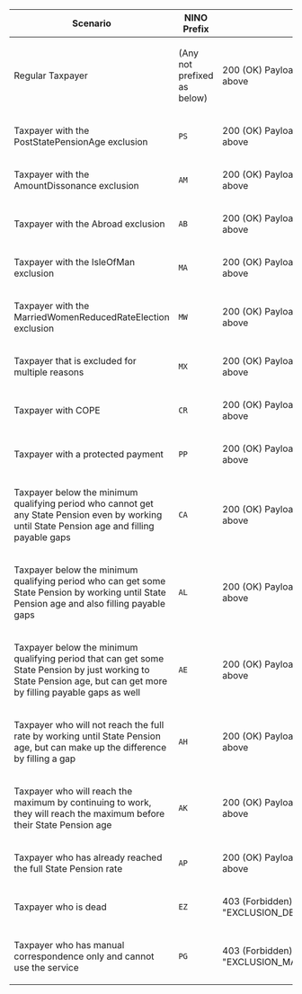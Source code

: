<table>
    <thead>
        <tr>
            <th>Scenario</th>
            <th>NINO Prefix</th>
            <th>Response</th>
        </tr>
    </thead>
    <tbody>
        <tr>
            <td><p>Regular Taxpayer</p></td>
            <td><p>(Any not prefixed as below)</p></td>
            <td><p>200 (OK) Payload as per regular example above</p></td>
        </tr>
        <tr>
            <td><p>Taxpayer with the PostStatePensionAge exclusion</p></td>
            <td><p><code>PS</code></p></td>
            <td><p>200 (OK) Payload as per exclusion example above</p></td>
        </tr>
        <tr>
            <td><p>Taxpayer with the AmountDissonance exclusion</p></td>
            <td><p><code>AM</code></p></td>
            <td><p>200 (OK) Payload as per exclusion example above</p></td>
        </tr>
        <tr>
            <td><p>Taxpayer with the Abroad exclusion</p></td>
            <td><p><code>AB</code></p></td>
            <td><p>200 (OK) Payload as per exclusion example above</p></td>
        </tr>
        <tr>
            <td><p>Taxpayer with the IsleOfMan exclusion</p></td>
            <td><p><code>MA</code></p></td>
            <td><p>200 (OK) Payload as per exclusion example above</p></td>
        </tr>
        <tr>
            <td><p>Taxpayer with the MarriedWomenReducedRateElection exclusion</p></td>
            <td><p><code>MW</code></p></td>
            <td><p>200 (OK) Payload as per exclusion example above</p></td>
        </tr>
        <tr>
            <td><p>Taxpayer that is excluded for multiple reasons</p></td>
            <td><p><code>MX</code></p></td>
            <td><p>200 (OK) Payload as per exclusion example above</p></td>
        </tr>
        <tr>
            <td><p>Taxpayer with COPE</p></td>
            <td><p><code>CR</code></p></td>
            <td><p>200 (OK) Payload as per regular example above</p></td>
        </tr>
        <tr>
            <td><p>Taxpayer with a protected payment</p></td>
            <td><p><code>PP</code></p></td>
            <td><p>200 (OK) Payload as per regular example above</p></td>
        </tr>
        <tr>
            <td><p>Taxpayer below the minimum qualifying period who cannot get any State Pension even by working until State Pension age and filling payable gaps</p></td>
            <td><p><code>CA</code></p></td>
            <td><p>200 (OK) Payload as per regular example above</p></td>
        </tr>
        <tr>
            <td><p>Taxpayer below the minimum qualifying period who can get some State Pension by working until State Pension age and also filling payable gaps</p></td>
            <td><p><code>AL</code></p></td>
            <td><p>200 (OK) Payload as per regular example above</p></td>
        </tr>
        <tr>
            <td><p>Taxpayer below the minimum qualifying period that can get some State Pension by just working to State Pension age, but can get more by filling payable gaps as well</p></td>
            <td><p><code>AE</code></p></td>
            <td><p>200 (OK) Payload as per regular example above</p></td>
        </tr>
        <tr>
            <td><p>Taxpayer who will not reach the full rate by working until State Pension age, but can make up the difference by filling a gap</p></td>
            <td><p><code>AH</code></p></td>
            <td><p>200 (OK) Payload as per regular example above</p></td>
        </tr>
        <tr>
            <td><p>Taxpayer who will reach the maximum by continuing to work, they will reach the maximum before their State Pension age</p></td>
            <td><p><code>AK</code></p></td>
            <td><p>200 (OK) Payload as per regular example above</p></td>
        </tr>
        <tr>
            <td><p>Taxpayer who has already reached the full State Pension rate</p></td>
            <td><p><code>AP</code></p></td>
            <td><p>200 (OK) Payload as per regular example above</p></td>
        </tr>
        <tr>
            <td><p>Taxpayer who is dead</p></td>
            <td><p><code>EZ</code></p></td>
            <td><p>403 (Forbidden) {"code": "EXCLUSION_DEAD"}</p></td>
        </tr>
        <tr>
            <td><p>Taxpayer who has manual correspondence only and cannot use the service</p></td>
            <td><p><code>PG</code></p></td>
            <td><p>403 (Forbidden) {"code": "EXCLUSION_MANUAL_CORRESPONDENCE"}</p></td>
        </tr>
    </trs>
</table>

